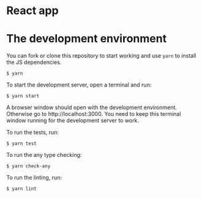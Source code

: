 # React app

# The development environment

You can fork or clone this repository to start working and use `yarn` to install the JS dependencies.

    $ yarn

To start the development server, open a terminal and run:

    $ yarn start

A browser window should open with the development environment. Otherwise go to http://localhost:3000. You need to keep this terminal window running for the development server to work.

To run the tests, run:

    $ yarn test

To run the any type checking:

    $ yarn check-any

To run the linting, run:

    $ yarn lint
